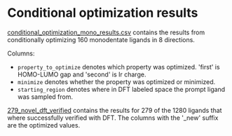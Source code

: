 # Conditional optimization results

[conditional_optimization_mono_results.csv](conditional_optimization_mono_results.csv) contains the results from conditionally optimizing 160 monodentate ligands in 8 directions.

Columns:

- `property_to_optimize` denotes which property was optimized. 'first' is HOMO-LUMO gap and 'second' is Ir charge.
- `minimize` denotes whether the property was optimized or minimized.
- `starting_region` denotes where in DFT labeled space the prompt ligand was sampled from.

[279_novel_dft_verified](279_novel_dft_verified.csv) contains the results for 279 of the 1280 ligands that where successfully verified with DFT. The columns with the '\_new' suffix are the optimized values.
